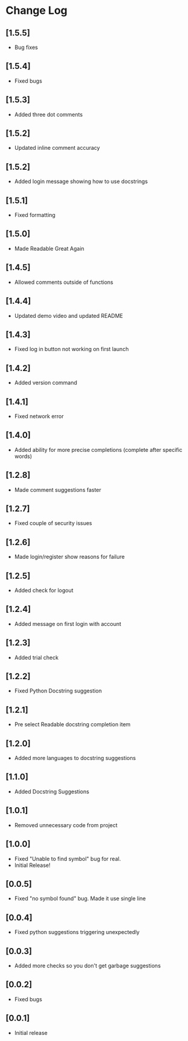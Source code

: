 # Change Log

## [1.5.5]

- Bug fixes

## [1.5.4]

- Fixed bugs

## [1.5.3]

- Added three dot comments

## [1.5.2]

- Updated inline comment accuracy

## [1.5.2]

- Added login message showing how to use docstrings

## [1.5.1]

- Fixed formatting

## [1.5.0]

- Made Readable Great Again

## [1.4.5]

- Allowed comments outside of functions

## [1.4.4]

- Updated demo video and updated README

## [1.4.3]

- Fixed log in button not working on first launch

## [1.4.2]

- Added version command

## [1.4.1]

- Fixed network error

## [1.4.0]

- Added ability for more precise completions (complete after specific words)

## [1.2.8]

- Made comment suggestions faster

## [1.2.7]

- Fixed couple of security issues

## [1.2.6]

- Made login/register show reasons for failure

## [1.2.5]

- Added check for logout

## [1.2.4]

- Added message on first login with account

## [1.2.3]

- Added trial check

## [1.2.2]

- Fixed Python Docstring suggestion

## [1.2.1]

- Pre select Readable docstring completion item

## [1.2.0]

- Added more languages to docstring suggestions

## [1.1.0]

- Added Docstring Suggestions

## [1.0.1]

- Removed unnecessary code from project

## [1.0.0]

- Fixed "Unable to find symbol" bug for real.
- Initial Release!

## [0.0.5]

- Fixed "no symbol found" bug. Made it use single line

## [0.0.4]

- Fixed python suggestions triggering unexpectedly

## [0.0.3]

- Added more checks so you don't get garbage suggestions

## [0.0.2]

- Fixed bugs

## [0.0.1]

- Initial release
